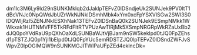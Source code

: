 dm1lc3M6Ly9ld29nSUNKMklqb2dJaklpTEFvZ0lDSndjeUk2SUNJek9PV0ltT1dBcVNJc0NpQWdJbUZrWkNJNklDSmhMbk4xYm0xcFpYSXVlSGw2SWl3S0lDQWljRzl5ZENJNklESXhNak13TEFvZ0lDSnBaQ0k2SUNJek9ESmpNMkk1WWkxak1HUTNMVFF5TkRFdFltRTVPUzAwTlRjMk5XSmpNRGRpWkRZaUxBb2dJQ0poYVdRaU9pQXhOaXdLSUNBaWJtVjBJam9nSW5keklpd0tJQ0FpZEhsd1pTSTZJQ0p1YjI1bElpd0tJQ0FpYUc5emRDSTZJQ0lpTEFvZ0lDSndZWFJvSWpvZ0lpOGlMQW9nSUNKMGJITWlPaUFpZEd4eklncDk=

